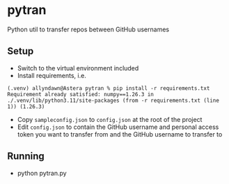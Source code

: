 # pytran
Python util to transfer repos between GitHub usernames

## Setup
- Switch to the virtual environment included
- Install requirements, i.e.

```
(.venv) allyndawn@Astera pytran % pip install -r requirements.txt
Requirement already satisfied: numpy==1.26.3 in ./.venv/lib/python3.11/site-packages (from -r requirements.txt (line 1)) (1.26.3)
```

- Copy `sampleconfig.json` to `config.json` at the root of the project
- Edit `config.json` to contain the GitHub username and personal access token you want to transfer from and the GitHub username to transfer to

## Running
- python pytran.py

